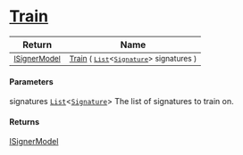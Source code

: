 # [Train](./WeightedClassifier-100663913.md)



| Return | Name | 
| --- | --- | 
| <sub>[ISignerModel](./../../../Pipeline/ISignerModel.md)</sub>| <sub>[Train](./WeightedClassifier-100663913.md) ( [`List`](https://docs.microsoft.com/en-us/dotnet/api/System.Collections.Generic.List-1)\<[`Signature`](./../../../Signature.md)> signatures )</sub>| <br>


#### Parameters
 signatures  [`List`](https://docs.microsoft.com/en-us/dotnet/api/System.Collections.Generic.List-1)\<[`Signature`](./../../../Signature.md)>    The list of signatures to train on.
#### Returns
[ISignerModel](./../../../Pipeline/ISignerModel.md)